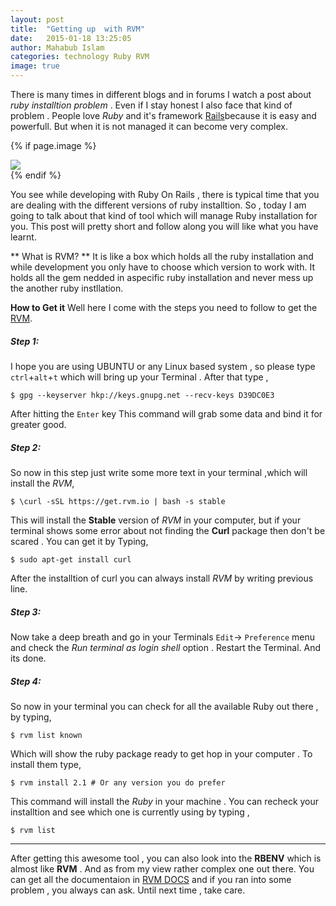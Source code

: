 ```yaml
---
layout: post
title:  "Getting up  with RVM"
date:   2015-01-18 13:25:05
author: Mahabub Islam
categories: technology Ruby RVM
image: true
---
```


There is many times in different blogs and in forums I watch a post about *ruby installtion problem* . Even if I stay honest I also face that kind of problem . People love *Ruby* and it's framework [Rails](http://rubyonrails.org/)because it is easy and powerfull. But when it is not managed it can become very complex.

{% if page.image %}
 <div class="post-img">
 <img class="img-responsive img-post" src=" {{site.baseurl}}/img/ruby.png "/>
 </div>
{% endif %}

You see while developing with Ruby On Rails , there is typical time that you are dealing with the different versions of ruby installtion. So , today I am going to talk about that kind of tool which will manage Ruby installation for you. This post will pretty short and follow along you will like what you have learnt.

** What is RVM? ** It is like a box which holds all the ruby installation and while development you only have to choose which version to work with. It holds all the gem nedded in aspecific ruby installation and never mess up the another ruby instllation.

**How to Get it** Well here I come with the steps you need to follow to get the [RVM](https://rvm.io/).

##### Step 1:  

I hope you are using UBUNTU or any Linux based system , so please type ```ctrl```+```alt```+```t``` which will bring up your Terminal . After that type ,

	$ gpg --keyserver hkp://keys.gnupg.net --recv-keys D39DC0E3

After hitting the ```Enter``` key This command will grab some data and bind it for greater good.			  

##### Step 2:

So now in this step just write some more text in your terminal ,which will install the *RVM*,

	$ \curl -sSL https://get.rvm.io | bash -s stable

This will install the **Stable** version of *RVM* in your computer, but if your terminal shows some error about not finding the **Curl** package then don't be scared . You can get it by Typing,

	$ sudo apt-get install curl

After the installtion of curl you can always install *RVM* by writing previous line.

##### Step 3:
Now take a deep breath and go in your Terminals ```Edit```-> ```Preference``` menu and check the *Run terminal as login shell* option . Restart the Terminal. And its done.

##### Step 4:
So now in your terminal you can check for all the available Ruby out there , by typing,

	$ rvm list known

Which will show the ruby package ready to get hop in your computer . To install them type,

	$ rvm install 2.1 # Or any version you do prefer

This command will install the *Ruby* in your machine . You can recheck your installtion and see which one is currently using by typing ,

	$ rvm list

---
After getting this awesome tool , you can also look into the **RBENV** which is almost like **RVM** . And as from my view rather complex one out there. You can get all the documentaion in [RVM DOCS](https://rvm.io/) and if you ran into some problem , you always can ask. Until next time , take care. 	




